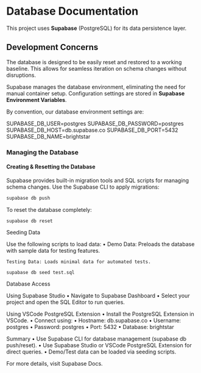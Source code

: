 # Database Documentation

This project uses **Supabase** (PostgreSQL) for its data persistence layer.

## Development Concerns

The database is designed to be easily reset and restored to a working baseline. This allows for seamless iteration on schema changes without disruptions.

Supabase manages the database environment, eliminating the need for manual container setup. Configuration settings are stored in **Supabase Environment Variables**.

By convention, our database environment settings are:

SUPABASE_DB_USER=postgres
SUPABASE_DB_PASSWORD=postgres
SUPABASE_DB_HOST=db.supabase.co
SUPABASE_DB_PORT=5432
SUPABASE_DB_NAME=brightstar

### Managing the Database

#### Creating & Resetting the Database

Supabase provides built-in migration tools and SQL scripts for managing schema changes. Use the Supabase CLI to apply migrations:

```sh
supabase db push
```
To reset the database completely:
```
supabase db reset
```

Seeding Data

Use the following scripts to load data:
	•	Demo Data: Preloads the database with sample data for testing features.

	Testing Data: Loads minimal data for automated tests.

```
supabase db seed test.sql
```

Database Access

Using Supabase Studio
	•	Navigate to Supabase Dashboard
	•	Select your project and open the SQL Editor to run queries.

Using VSCode PostgreSQL Extension
	•	Install the PostgreSQL Extension in VSCode.
	•	Connect using:
	•	Hostname: db.supabase.co
	•	Username: postgres
	•	Password: postgres
	•	Port: 5432
	•	Database: brightstar

Summary
	•	Use Supabase CLI for database management (supabase db push/reset).
	•	Use Supabase Studio or VSCode PostgreSQL Extension for direct queries.
	•	Demo/Test data can be loaded via seeding scripts.

For more details, visit Supabase Docs.

